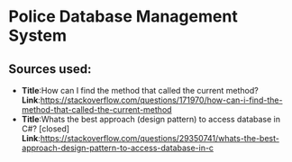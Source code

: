 # Police Database Management System

## Sources used:

* **Title**:How can I find the method that called the current method? **Link**:https://stackoverflow.com/questions/171970/how-can-i-find-the-method-that-called-the-current-method
* **Title**:Whats the best approach (design pattern) to access database in C#? [closed] **Link**:https://stackoverflow.com/questions/29350741/whats-the-best-approach-design-pattern-to-access-database-in-c
